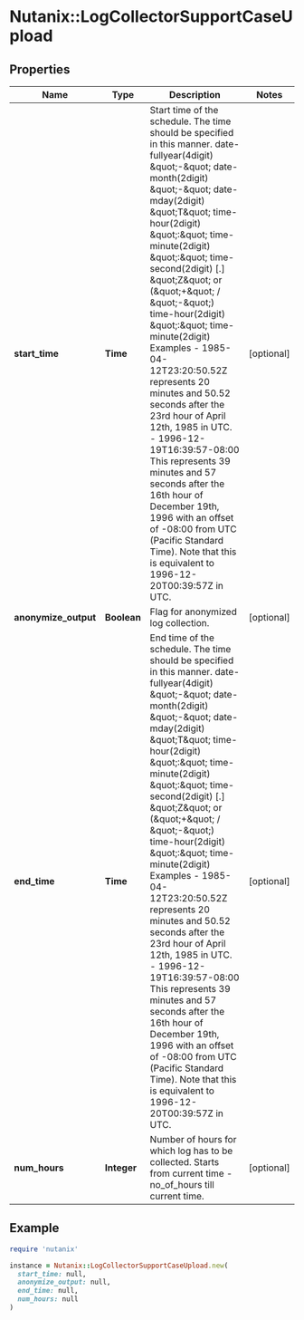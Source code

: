 # Nutanix::LogCollectorSupportCaseUpload

## Properties

| Name | Type | Description | Notes |
| ---- | ---- | ----------- | ----- |
| **start_time** | **Time** | Start time of the schedule. The time should be specified in this manner. date-fullyear(4digit) \&quot;-\&quot; date-month(2digit) \&quot;-\&quot; date-mday(2digit) \&quot;T\&quot; time-hour(2digit) \&quot;:\&quot; time-minute(2digit) \&quot;:\&quot; time-second(2digit) [.] \&quot;Z\&quot;  or (\&quot;+\&quot; / \&quot;-\&quot;) time-hour(2digit) \&quot;:\&quot; time-minute(2digit) Examples - 1985-04-12T23:20:50.52Z represents 20 minutes and 50.52 seconds after the 23rd hour of   April 12th, 1985 in UTC. - 1996-12-19T16:39:57-08:00 This represents 39 minutes and 57 seconds after the 16th hour   of December 19th, 1996 with an offset of -08:00 from UTC (Pacific Standard Time).   Note that this is equivalent to 1996-12-20T00:39:57Z in UTC.  | [optional] |
| **anonymize_output** | **Boolean** | Flag for anonymized log collection. | [optional] |
| **end_time** | **Time** | End time of the schedule. The time should be specified in this manner. date-fullyear(4digit) \&quot;-\&quot; date-month(2digit) \&quot;-\&quot; date-mday(2digit) \&quot;T\&quot; time-hour(2digit) \&quot;:\&quot; time-minute(2digit) \&quot;:\&quot; time-second(2digit) [.] \&quot;Z\&quot;  or (\&quot;+\&quot; / \&quot;-\&quot;) time-hour(2digit) \&quot;:\&quot; time-minute(2digit) Examples - 1985-04-12T23:20:50.52Z represents 20 minutes and 50.52 seconds after the 23rd hour of   April 12th, 1985 in UTC. - 1996-12-19T16:39:57-08:00 This represents 39 minutes and 57 seconds after the 16th hour   of December 19th, 1996 with an offset of -08:00 from UTC (Pacific Standard Time).   Note that this is equivalent to 1996-12-20T00:39:57Z in UTC.  | [optional] |
| **num_hours** | **Integer** | Number of hours for which log has to be collected. Starts from current time - no_of_hours till current time. | [optional] |

## Example

```ruby
require 'nutanix'

instance = Nutanix::LogCollectorSupportCaseUpload.new(
  start_time: null,
  anonymize_output: null,
  end_time: null,
  num_hours: null
)
```

